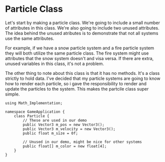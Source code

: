 # Particle Class

Let's start by making a particle class. We're going to include a small number of attributes in this class. We're also going to include two unused attributes. The idea behind the unused atributes is to demonstrate that not all systems use the same attributes.

For example, if we have a snow particle system and a fire particle system they will both utilize the same particle class. The fire system might use attributes that the snow system doesn't and visa versa. If there are extra, unused variables in this class, it's not a problem.

The other thing to note about this class is that it has no methods. It's a class strictly to hold data. I've decided that my particle systems are going to know how to render each particle, so i gave the responsibility to render and update the particles to the system. This makes the partcile class super simple.

```
using Math_Implementation;

namespace GameApplication {
    class Particle {
        // These are used in our demo
        public Vector3 m_pos = new Vector3();
        public Vector3 m_velocity = new Vector3();
        public float m_size = 0f;

        // Unused in our demo, might be nice for other systems
        public float[] m_color = new float[4];
    }
}

```